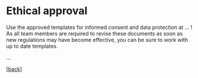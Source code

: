 # Ethical approval

Use the approved templates for informed consent and data protection at ... <!-- put them somewhere on this repo and add link -->! As all team members are required to revise these documents as soon as new regulations may have become effective, you can be sure to work with up to date templates. 

...

[[back](00_How_to_organize_a_research_project.md#organization-of-this-manual)]
